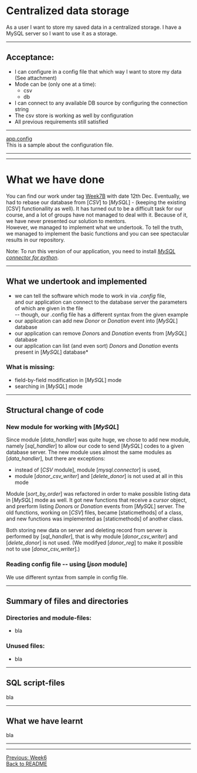 # Centralized data storage

As a user I want to store my saved data in a centralized storage. I have a MySQL server so I want to use it as a storage.

-------------

## Acceptance:

* I can configure in a config file that which way I want to store my data (See attachment)
* Mode can be (only one at a time):
  * csv
  * db
* I can connect to any available DB source by configuring the connection string
* The csv store is working as well by configuration
* All previous requirements still satisfied

------------

[app.config](app.config)  
This is a sample about the configuration file.

-------------------------------------------------------
-------------------------------------------------------

# What we have done

You can find our work under tag [Week7B](https://github.com/KoicsD/CharliesAngels/tree/Week7B) with date 12th Dec.
Eventually, we had to rebase our database from [*CSV*] to [*MySQL*] - (keeping the existing [CSV] functionallity as well).
It has turned out to be a difficult task for our course, and a lot of groups have not managed to deal with it.
Because of it, we have never presented our solution to mentors.  
However, we managed to implement what we undertook.
To tell the truth, we managed to implement the basic functions and you can see spectacular results in our repository.

Note: To run this version of our application, you need to install [*MySQL connector for python*](https://dev.mysql.com/downloads/connector/python/).

-------------------------

## What we undertook and implemented
* we can tell the software which mode to work in via *.config* file,  
  and our application can connect to the database server the parameters of which are given in the file  
  -- though, our .config file has a different syntax from the given example
* our application can add new *Donor* or *Donation* event into [*MySQL*] database
* our application can remove *Donor*s and *Donation* events from [*MySQL*] database
* our application can list (and even sort) *Donor*s and *Donation* events present in [*MySQL*] database* 

### What is missing:
* field-by-field modification in [*MySQL*] mode
* searching in [*MySQL*] mode

-------------------------

## Structural change of code

### New module for working with [*MySQL*]

Since module [*data_handler*] was quite huge, we chose to add new module, namely [*sql_handler*] to allow our code to send [*MySQL*] codes to a given database server.
The new module uses almost the same modules as [*data_handler*], but there are exceptions:
* instead of [*CSV* module], module [*mysql.connector*] is used,
* module [*donor_csv_writer*] and [*delete_donor*] is not used at all in this mode

Module [*sort_by_order*] was refactored in order to make possible listing data in [*MySQL*] mode as well.
It got new functions that receive a *cursor* object, and prerform listing *Donor*s or *Donation* events from [*MySQL*] server.
The old functions, working on [*CSV*] files, became [staticmethods] of a class, and new functions was implemented as [staticmethods] of another class.

Both storing new data on server and deleting record from server is performed by [*sql_handler*], that is why module [*donor_csv_writer*] and [*delete_donor*] is not used.
(We modifyed [*donor_reg*] to make it possible not to use [*donor_csv_writer*].)

### Reading config file -- using [*json* module]

We use different syntax from sample in config file.

-------------------------

## Summary of files and directories

### Directories and module-files:
* bla

### Unused files:
* bla

-------------------------

## SQL script-files

bla

-------------------------

## What we have learnt

bla

-------------------------------------------------------
-------------------------------------------------------

[Previous: Week6](OrdersWeek6.md)  
[Back to README](../README.md)
